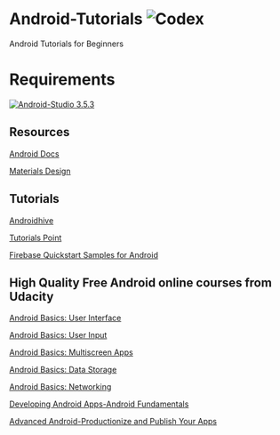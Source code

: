# Android-Tutorials  ![Codex](https://img.shields.io/badge/codex-ITER-blue.svg?longCache=true&style=flat-square&colorB=00ccff&logo=github)
Android Tutorials for Beginners


# Requirements
[![Android-Studio 3.5.3](https://img.shields.io/badge/Android--Studio-3.5.3-brightgreen.svg)](https://developer.android.com/studio/)

## Resources
[Android Docs](https://developer.android.com/training/basics/firstapp/)

[Materials Design](https://material.io/)

## Tutorials
[Androidhive](https://www.androidhive.info/)

[Tutorials Point](https://www.tutorialspoint.com/android/index.htm)

[Firebase Quickstart Samples for Android](https://github.com/firebase/quickstart-android)

## High Quality Free Android online courses from Udacity

[Android Basics: User Interface](https://eu.udacity.com/course/android-basics-user-interface--ud834)

[Android Basics: User Input](https://eu.udacity.com/course/android-basics-user-input--ud836)

[Android Basics: Multiscreen Apps](https://eu.udacity.com/course/android-basics-multiscreen-apps--ud839)

[Android Basics: Data Storage](https://eu.udacity.com/course/android-basics-data-storage--ud845)

[Android Basics: Networking](https://eu.udacity.com/course/android-basics-networking--ud843)

[Developing Android Apps-Android Fundamentals](https://eu.udacity.com/course/new-android-fundamentals--ud851)

[Advanced Android-Productionize and Publish Your Apps](https://eu.udacity.com/course/advanced-android-app-development--ud855)
